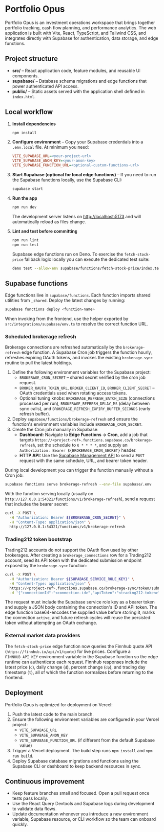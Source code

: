 # Portfolio Opus

Portfolio Opus is an investment operations workspace that brings together portfolio tracking, cash flow planning, and performance analytics. The web application is built with Vite, React, TypeScript, and Tailwind CSS, and integrates directly with Supabase for authentication, data storage, and edge functions.

## Project structure

- **src/** – React application code, feature modules, and reusable UI components.
- **supabase/** – Database schema migrations and edge functions that power authenticated API access.
- **public/** – Static assets served with the application shell defined in `index.html`.

## Local workflow

1. **Install dependencies**
   ```sh
   npm install
   ```
2. **Configure environment** – Copy your Supabase credentials into a `.env.local` file. At minimum you need:
   ```ini
   VITE_SUPABASE_URL=<your-project-url>
   VITE_SUPABASE_ANON_KEY=<your-anon-key>
   VITE_SUPABASE_FUNCTION_URL=<optional-custom-functions-url>
   ```
3. **Start Supabase (optional for local edge functions)** – If you need to run the Supabase functions locally, use the Supabase CLI:
   ```sh
   supabase start
   ```
4. **Run the app**
   ```sh
   npm run dev
   ```
   The development server listens on [http://localhost:5173](http://localhost:5173) and will automatically reload as files change.
5. **Lint and test before committing**
   ```sh
   npm run lint
   npm run test
   ```

   Supabase edge functions run on Deno. To exercise the `fetch-stock-price`
   fallback logic locally you can execute the dedicated test suite:
   ```sh
   deno test --allow-env supabase/functions/fetch-stock-price/index.test.ts
   ```

## Supabase functions

Edge functions live in `supabase/functions`. Each function imports shared utilities from `_shared`. Deploy the latest changes by running:
```sh
supabase functions deploy <function-name>
```
When invoking from the frontend, use the helper exported by `src/integrations/supabase/env.ts` to resolve the correct function URL.

### Scheduled brokerage refresh

Brokerage connections are refreshed automatically by the `brokerage-refresh` edge function. A Supabase Cron job triggers the function hourly, refreshes expiring OAuth tokens, and invokes the existing `brokerage-sync` routine to pull the latest holdings.

1. Define the following environment variables for the Supabase project:
   - `BROKERAGE_CRON_SECRET` – shared secret verified by the cron job request.
   - `BROKER_OAUTH_TOKEN_URL`, `BROKER_CLIENT_ID`, `BROKER_CLIENT_SECRET` – OAuth credentials used when rotating access tokens.
   - Optional tuning knobs: `BROKERAGE_REFRESH_BATCH_SIZE` (connections processed per run), `BROKERAGE_REFRESH_DELAY_MS` (delay between sync calls), and `BROKERAGE_REFRESH_EXPIRY_BUFFER_SECONDS` (early refresh buffer).
2. Deploy `supabase/functions/brokerage-refresh` and ensure the function's environment variables include `BROKERAGE_CRON_SECRET`.
3. Create the Cron job manually in Supabase:
   - **Dashboard:** Navigate to **Edge Functions → Cron**, add a job that targets `https://<project-ref>.functions.supabase.co/brokerage-refresh`, set the schedule to `0 * * * *`, and supply an `Authorization: Bearer ${BROKERAGE_CRON_SECRET}` header.
   - **HTTP API:** Use the [Supabase Management API](https://supabase.com/docs/guides/api/management-api#operation/createCronJob) to send a `POST` request with the same schedule, URL, and bearer token header.

During local development you can trigger the function manually without a Cron job:

```sh
supabase functions serve brokerage-refresh --env-file supabase/.env
```

With the function serving locally (usually on `http://127.0.0.1:54321/functions/v1/brokerage-refresh`), send a request that includes the bearer secret:

```sh
curl -X POST \
  -H "Authorization: Bearer ${BROKERAGE_CRON_SECRET}" \
  -H "Content-Type: application/json" \
  http://127.0.0.1:54321/functions/v1/brokerage-refresh
```

### Trading212 token bootstrap

Trading212 accounts do not support the OAuth flow used by other brokerages. After creating a `brokerage_connections` row for a
Trading212 account, seed its API token with the dedicated submission endpoint exposed by the `brokerage-sync` function:

```sh
curl -X POST \
  -H "Authorization: Bearer ${SUPABASE_SERVICE_ROLE_KEY}" \
  -H "Content-Type: application/json" \
  https://<project-ref>.functions.supabase.co/brokerage-sync/token/submit \
  -d '{"connectionId":"<connection-id>","apiToken":"<trading212-token>"}'
```

The request must include the Supabase service role key as a bearer token and supply a JSON body containing the connection's ID
and API token. The edge function base64-encodes the supplied value before storing it, marks the connection `active`, and future
refresh cycles will reuse the persisted token without attempting an OAuth exchange.

### External market data providers

The `fetch-stock-price` edge function now queries the Finnhub quote API (`https://finnhub.io/api/v1/quote`) for live prices. Configure a `FINNHUB_API_KEY` environment variable in the Supabase function so the edge runtime can authenticate each request. Finnhub responses include the latest price (`c`), daily change (`d`), percent change (`dp`), and trading day timestamp (`t`), all of which the function normalizes before returning to the frontend.

## Deployment

Portfolio Opus is optimized for deployment on Vercel:

1. Push the latest code to the main branch.
2. Ensure the following environment variables are configured in your Vercel project:
   - `VITE_SUPABASE_URL`
   - `VITE_SUPABASE_ANON_KEY`
   - `VITE_SUPABASE_FUNCTION_URL` (if different from the default Supabase value)
3. Trigger a Vercel deployment. The build step runs `npm install` and `npm run build`.
4. Deploy Supabase database migrations and functions using the Supabase CLI or dashboard to keep backend resources in sync.

## Continuous improvement

- Keep feature branches small and focused. Open a pull request once tests pass locally.
- Use the React Query Devtools and Supabase logs during development to validate data flows.
- Update documentation whenever you introduce a new environment variable, Supabase resource, or CLI workflow so the team can onboard quickly.
